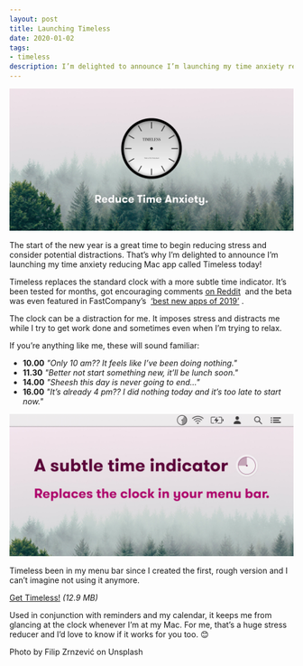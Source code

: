 ```yaml
---
layout: post
title: Launching Timeless
date: 2020-01-02
tags:
- timeless
description: I’m delighted to announce I’m launching my time anxiety reducing Mac app called Timeless today!
---
```


![Timeless logo](/assets/img/app/timeless-Gumroad@2x.jpg)

The start of the new year is a great time to begin reducing stress and consider potential distractions. That’s why I’m delighted to announce I’m launching my time anxiety reducing Mac app called Timeless today!

Timeless replaces the standard clock with a more subtle time indicator. It’s been tested for months, got encouraging comments  [on Reddit](https://www.reddit.com/r/productivity/comments/d254pg/working_on_timeless_an_app_to_reduce_time_anxiety/)  and the beta was even featured in FastCompany’s  [‘best new apps of 2019’](https://www.fastcompany.com/90443104/the-25-best-new-apps-of-2019) .

The clock can be a distraction for me. It imposes stress and distracts me while I try to get work done and sometimes even when I’m trying to relax.

If you’re anything like me, these will sound familiar:
* **10.00** _"Only 10 am?? It feels like I’ve been doing nothing."_
* **11.30** _"Better not start something new, it’ll be lunch soon."_
* **14.00** _"Sheesh this day is never going to end…"_
* **16.00** _"It’s already 4 pm?? I did nothing today and it’s too late to start now."_

![A screenshot of Timeless' menu bar icon](/assets/img/app/timeless-Gumroad-Indicator@2x.jpg)

Timeless been in my menu bar since I created the first, rough version and I can’t imagine not using it anymore. 

[Get Timeless!](/timeless/download) _(12.9 MB)_

Used in conjunction with reminders and my calendar, it keeps me from glancing at the clock whenever I’m at my Mac. For me, that’s a huge stress reducer and I’d love to know if it works for you too. 😊

Photo by Filip Zrnzević on Unsplash
